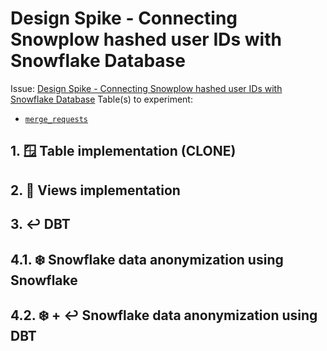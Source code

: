 # Design Spike - Connecting Snowplow hashed user IDs with Snowflake Database

Issue: [Design Spike - Connecting Snowplow hashed user IDs with Snowflake Database](https://gitlab.com/gitlab-data/analytics/-/issues/12010)
Table(s) to experiment: 
* [`merge_requests`](https://gitlab.com/gitlab-org/gitlab/-/blob/master/db/structure.sql?expanded=true&viewer=simple#L17117) 

## 1. 🪟 Table implementation (CLONE)




## 2. 📝 Views implementation

## 3. ↩️ DBT

## 4.1. ❄️ Snowflake data anonymization using Snowflake

## 4.2. ❄️ + ↩️ Snowflake data anonymization using DBT


